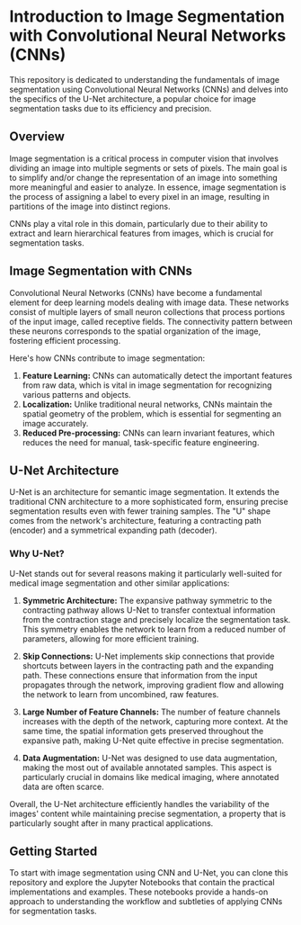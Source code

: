 # Introduction to Image Segmentation with Convolutional Neural Networks (CNNs)

This repository is dedicated to understanding the fundamentals of image segmentation using Convolutional Neural Networks (CNNs) and delves into the specifics of the U-Net architecture, a popular choice for image segmentation tasks due to its efficiency and precision.

## Overview

Image segmentation is a critical process in computer vision that involves dividing an image into multiple segments or sets of pixels. The main goal is to simplify and/or change the representation of an image into something more meaningful and easier to analyze. In essence, image segmentation is the process of assigning a label to every pixel in an image, resulting in partitions of the image into distinct regions.

CNNs play a vital role in this domain, particularly due to their ability to extract and learn hierarchical features from images, which is crucial for segmentation tasks.

## Image Segmentation with CNNs

Convolutional Neural Networks (CNNs) have become a fundamental element for deep learning models dealing with image data. These networks consist of multiple layers of small neuron collections that process portions of the input image, called receptive fields. The connectivity pattern between these neurons corresponds to the spatial organization of the image, fostering efficient processing.

Here's how CNNs contribute to image segmentation:

1. **Feature Learning:** CNNs can automatically detect the important features from raw data, which is vital in image segmentation for recognizing various patterns and objects.
2. **Localization:** Unlike traditional neural networks, CNNs maintain the spatial geometry of the problem, which is essential for segmenting an image accurately.
3. **Reduced Pre-processing:** CNNs can learn invariant features, which reduces the need for manual, task-specific feature engineering.

## U-Net Architecture

U-Net is an architecture for semantic image segmentation. It extends the traditional CNN architecture to a more sophisticated form, ensuring precise segmentation results even with fewer training samples. The "U" shape comes from the network's architecture, featuring a contracting path (encoder) and a symmetrical expanding path (decoder).

### Why U-Net?

U-Net stands out for several reasons making it particularly well-suited for medical image segmentation and other similar applications:

1. **Symmetric Architecture:** The expansive pathway symmetric to the contracting pathway allows U-Net to transfer contextual information from the contraction stage and precisely localize the segmentation task. This symmetry enables the network to learn from a reduced number of parameters, allowing for more efficient training.

2. **Skip Connections:** U-Net implements skip connections that provide shortcuts between layers in the contracting path and the expanding path. These connections ensure that information from the input propagates through the network, improving gradient flow and allowing the network to learn from uncombined, raw features.

3. **Large Number of Feature Channels:** The number of feature channels increases with the depth of the network, capturing more context. At the same time, the spatial information gets preserved throughout the expansive path, making U-Net quite effective in precise segmentation.

4. **Data Augmentation:** U-Net was designed to use data augmentation, making the most out of available annotated samples. This aspect is particularly crucial in domains like medical imaging, where annotated data are often scarce.

Overall, the U-Net architecture efficiently handles the variability of the images' content while maintaining precise segmentation, a property that is particularly sought after in many practical applications.

## Getting Started

To start with image segmentation using CNN and U-Net, you can clone this repository and explore the Jupyter Notebooks that contain the practical implementations and examples. These notebooks provide a hands-on approach to understanding the workflow and subtleties of applying CNNs for segmentation tasks.
